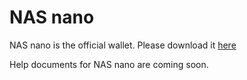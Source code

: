 # NAS nano

NAS nano is the official wallet. Please download it [here](https://nano.nebulas.io/index_en.html)

Help documents for NAS nano are coming soon.
